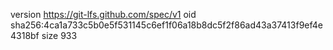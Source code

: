 version https://git-lfs.github.com/spec/v1
oid sha256:4ca1a733c5b0e5f531145c6ef1f06a18b8dc5f2f86ad43a37413f9ef4e4318bf
size 933
